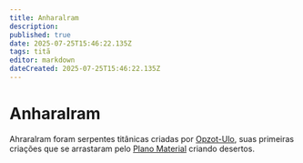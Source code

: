 ```yaml
---
title: Anharalram
description: 
published: true
date: 2025-07-25T15:46:22.135Z
tags: titã
editor: markdown
dateCreated: 2025-07-25T15:46:22.135Z
---
```


# Anharalram
Ahraralram foram serpentes titânicas criadas por [Opzot-Ulo](/divindades/panteao-das-treze-estrelas/opzot-ulo), suas primeiras criações que se arrastaram pelo [Plano Material](/lugares/plano-material) criando desertos.